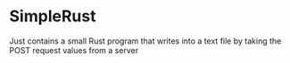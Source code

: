 # SimpleRust
Just contains a small Rust program that writes into a text file by taking the POST request values from a server
